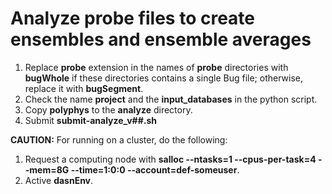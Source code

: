 # Analyze probe files to create ensembles and ensemble averages

 1. Replace **probe** extension in the names of **probe** directories with **bugWhole** if these directories contains a single Bug file; otherwise, replace it with **bugSegment**.
 2. Check the name **project** and the **input_databases** in the python script.
 3. Copy **polyphys** to the **analyze** directory.
 4. Submit **submit-analyze_v##.sh**

**CAUTION:** For running on a cluster, do the following:

1. Request a computing node with **salloc --ntasks=1 --cpus-per-task=4 --mem=8G --time=1:0:0 --account=def-someuser**.
2. Active **dasnEnv**.
